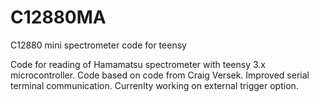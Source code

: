 # C12880MA
C12880 mini spectrometer code for teensy

Code for reading of Hamamatsu spectrometer with teensy 3.x microcontroller.
Code based on code from Craig Versek.
Improved serial terminal communication.
Currenlty working on external trigger option.
